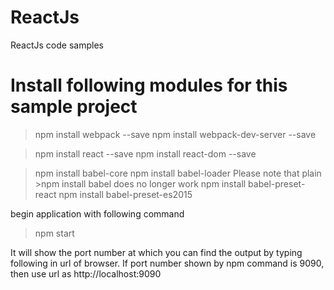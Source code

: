 # ReactJs
ReactJs code samples


# Install following modules for this sample project

>npm install webpack --save
>npm install webpack-dev-server --save

>npm install react --save
>npm install react-dom --save

>npm install babel-core
>npm install babel-loader
Please note that plain >npm install babel does no longer work
>npm install babel-preset-react
>npm install babel-preset-es2015


begin application with following command
>npm start

It will show the port number at which you can find the output by typing following in url of browser.
If port number shown by npm command is 9090, then use url as http://localhost:9090

